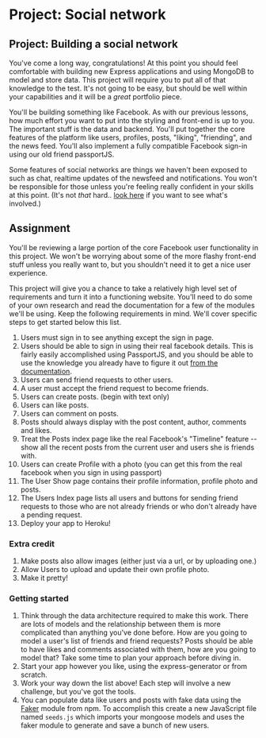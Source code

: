 # Project: Social network

## Project: Building a social network

You've come a long way, congratulations! At this point you should feel comfortable with building new Express applications and using MongoDB to model and store data. This project will require you to put all of that knowledge to the test. It's not going to be easy, but should be well within your capabilities and it will be a _great_ portfolio piece.

You'll be building something like Facebook. As with our previous lessons, how much effort you want to put into the styling and front-end is up to you. The important stuff is the data and backend. You'll put together the core features of the platform like users, profiles, posts, "liking", "friending", and the news feed. You'll also implement a fully compatible Facebook sign-in using our old friend passportJS.

Some features of social networks are things we haven't been exposed to such as chat, realtime updates of the newsfeed and notifications. You won't be responsible for those unless you're feeling really confident in your skills at this point. \(It's not _that_ hard.. [look here](https://socket.io/) if you want to see what's involved.\)

## Assignment

You'll be reviewing a large portion of the core Facebook user functionality in this project. We won't be worrying about some of the more flashy front-end stuff unless you really want to, but you shouldn't need it to get a nice user experience.

This project will give you a chance to take a relatively high level set of requirements and turn it into a functioning website. You'll need to do some of your own research and read the documentation for a few of the modules we'll be using. Keep the following requirements in mind. We'll cover specific steps to get started below this list.

1. Users must sign in to see anything except the sign in page.
2. Users should be able to sign in using their real facebook details.  This is fairly easily accomplished using PassportJS, and you should be able to use the knowledge you already have to figure it out [from the documentation](http://www.passportjs.org/docs/facebook/).
3. Users can send friend requests to other users.
4. A user must accept the friend request to become friends.
5. Users can create posts. \(begin with text only\)
6. Users can like posts.
7. Users can comment on posts.
8. Posts should always display with the post content, author, comments and likes.
9. Treat the Posts index page like the real Facebook's "Timeline" feature -- show all the recent posts from the current user and users she is friends with.
10. Users can create  Profile with a photo \(you can get this from the real facebook when you sign in using passport\)
11. The User Show page contains their profile information, profile photo and posts.
12. The Users Index page lists all users and buttons for sending friend requests to those who are not already friends or who don't already have a pending request.
13. Deploy your app to Heroku!

### **Extra credit**

1. Make posts also allow images \(either just via a url, or by uploading one.\)
2. Allow Users to upload and update their own profile photo.
3. Make it pretty!

### **Getting started**

1. Think through the data architecture required to make this work.  There are lots of models and the relationship between them is more complicated than anything you've done before.  How are you going to model a user's list of friends and friend requests? Posts should be able to have likes and comments associated with them, how are you going to model that? Take some time to plan your approach before diving in.
2. Start your app however you like, using the express-generator or from scratch.
3. Work your way down the list above!  Each step will involve a new challenge, but you've got the tools.
4. You can populate data like users and posts with fake data using the [Faker](https://github.com/marak/Faker.js/) module from npm.  To accomplish this create a new JavaScript file named `seeds.js` which imports your mongoose models and uses the faker module to generate and save a bunch of new users.

